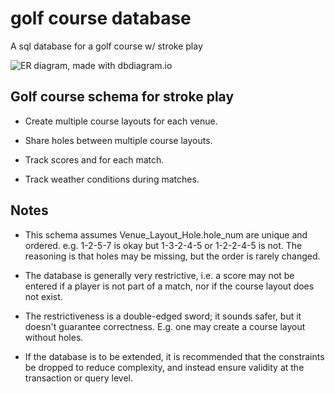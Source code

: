 # golf course database
A sql database for a golf course w/ stroke play

![ER diagram, made with dbdiagram.io](https://i.imgur.com/ix0PAUQ.png)

## Golf course schema for stroke play
- Create multiple course layouts for each venue.

- Share holes between multiple course layouts.

- Track scores and for each match.

- Track weather conditions during matches.

## Notes
- This schema assumes Venue_Layout_Hole.hole_num are unique and ordered.
    e.g. 1-2-5-7 is okay but 1-3-2-4-5 or 1-2-2-4-5 is not.
    The reasoning is that holes may be missing, but the order is rarely changed.
    
- The database is generally very restrictive, i.e. a score may not be entered
    if a player is not part of a match, nor if the course layout does not exist.
    
- The restrictiveness is a double-edged sword; it sounds safer, but it doesn't
    guarantee correctness. E.g. one may create a course layout without holes.
    
- If the database is to be extended, it is recommended that the constraints be
    dropped to reduce complexity, and instead ensure validity at the
    transaction or query level.
